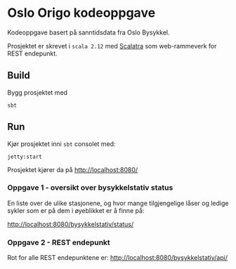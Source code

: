 # Oslo Origo kodeoppgave
Kodeoppgave basert på sanntidsdata fra Oslo Bysykkel.

Prosjektet er skrevet i ```scala 2.12``` med [Scalatra](https://scalatra.org/)  som web-rammeverk for REST endepunkt.

## Build 

Bygg prosjektet med
```
sbt
```

## Run
Kjør prosjektet inni ```sbt``` consolet med:
```
jetty:start
```

Prosjektet kjører da på [http://localhost:8080/](http://localhost:8080/)

### Oppgave 1 - oversikt over bysykkelstativ status
En liste over de ulike stasjonene, og hvor mange tilgjengelige låser og ledige sykler som er på dem i øyeblikket er å finne på:

[http://localhost:8080/bysykkelstativ/status/](http://localhost:8080/bysykkelstativ/status/)

### Oppgave 2 - REST endepunkt
Rot for alle REST endepunktene er: 
[http://localhost:8080/bysykkelstativ/api/](http://localhost:8080/bysykkelstativ/api/)